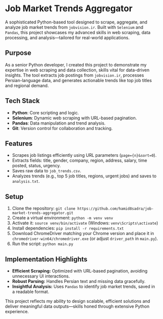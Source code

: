 # Job Market Trends Aggregator

A sophisticated Python-based tool designed to scrape, aggregate, and analyze job market trends from `jobvision.ir`. Built with `Selenium` and `Pandas`, this project showcases my advanced skills in web scraping, data processing, and analysis—tailored for real-world applications.

## Purpose
As a senior Python developer, I created this project to demonstrate my expertise in web scraping and data collection, skills vital for data-driven insights. The tool extracts job postings from `jobvision.ir`, processes Persian-language data, and generates actionable trends like top job titles and regional demand.

## Tech Stack
- **Python**: Core scripting and logic.
- **Selenium**: Dynamic web scraping with URL-based pagination.
- **Pandas**: Data manipulation and trend analysis.
- **Git**: Version control for collaboration and tracking.

## Features
- Scrapes job listings efficiently using URL parameters (`page={n}&sort=0`).
- Extracts fields: title, gender, company, region, address, salary, time posted, status, urgency.
- Saves raw data to `job_trends.csv`.
- Analyzes trends (e.g., top 5 job titles, regions, urgent jobs) and saves to `analysis.txt`.

## Setup
1. Clone the repository: `git clone https://github.com/hamid8sadra/job-market-trends-aggregator.git`
2. Create a virtual environment: `python -m venv venv`
3. Activate it: `source venv/bin/activate` (Windows: `venv\Scripts\activate`)
4. Install dependencies: `pip install -r requirements.txt`
5. Download ChromeDriver matching your Chrome version and place it in `chromedriver-win64/chromedriver.exe` (or adjust `driver_path` in `main.py`).
6. Run the script: `python main.py`

## Implementation Highlights
- **Efficient Scraping:** Optimized with URL-based pagination, avoiding unnecessary UI interactions.
- **Robust Parsing:** Handles Persian text and missing data gracefully.
- **Insightful Analysis:** Uses `Pandas` to identify job market trends, saved in a readable format.

This project reflects my ability to design scalable, efficient solutions and deliver meaningful data outputs—skills honed through extensive Python experience.